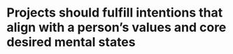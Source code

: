 # Projects should fulfill intentions that align with a person’s values and core desired mental states


